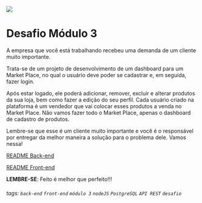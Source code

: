 ![](https://i.imgur.com/xG74tOh.png)

# Desafio Módulo 3

A empresa que você está trabalhando recebeu uma demanda de um cliente muito importante.

Trata-se de um projeto de desenvolvimento de um dashboard para um Market Place, no qual o usuário deve poder se cadastrar e, em seguida, fazer login.

Após estar logado, ele poderá adicionar, remover, excluir e alterar produtos da sua loja, bem como fazer a edição do seu perfil. Cada usuário criado na plataforma é um vendedor que vai colocar esses produtos a venda no Market Place. Não vamos fazer todo o Market Place, apenas o dashboard de cadastro de produtos.

Lembre-se que esse é um cliente muito importante e você é o responsável por entregar da melhor maneira a solução para o problema dele. Vamos nessa!

[README Back-end](https://github.com/DANIEL-CUBOS/DESAFIO-M03/tree/main/back-end)

[README Front-end](https://github.com/DANIEL-CUBOS/DESAFIO-M03/tree/main/front-end)

**LEMBRE-SE**: Feito é melhor que perfeito!!!

###### tags: `back-end` `front-end` `módulo 3` `nodeJS` `PostgreSQL` `API REST` `desafio`
